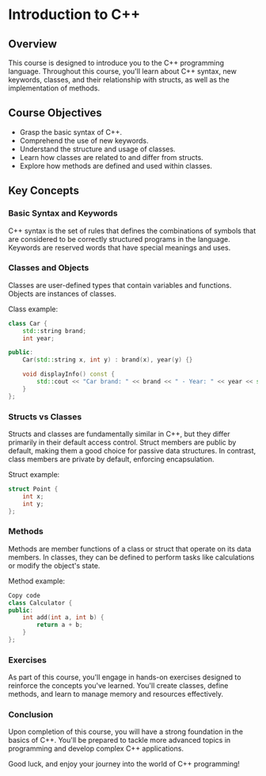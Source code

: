 # Introduction to C++

## Overview
This course is designed to introduce you to the C++ programming language. Throughout this course, you'll learn about C++ syntax, new keywords, classes, and their relationship with structs, as well as the implementation of methods.

## Course Objectives
- Grasp the basic syntax of C++.
- Comprehend the use of new keywords.
- Understand the structure and usage of classes.
- Learn how classes are related to and differ from structs.
- Explore how methods are defined and used within classes.

## Key Concepts

### Basic Syntax and Keywords
C++ syntax is the set of rules that defines the combinations of symbols that are considered to be correctly structured programs in the language. Keywords are reserved words that have special meanings and uses.

### Classes and Objects
Classes are user-defined types that contain variables and functions. Objects are instances of classes.

Class example:
```cpp
class Car {
    std::string brand;
    int year;

public:
    Car(std::string x, int y) : brand(x), year(y) {}

    void displayInfo() const {
        std::cout << "Car brand: " << brand << " - Year: " << year << std::endl;
    }
};
```

### Structs vs Classes
Structs and classes are fundamentally similar in C++, but they differ primarily in their default access control. Struct members are public by default, making them a good choice for passive data structures. In contrast, class members are private by default, enforcing encapsulation.

Struct example:
```cpp
struct Point {
    int x;
    int y;
};
```
### Methods
Methods are member functions of a class or struct that operate on its data members. In classes, they can be defined to perform tasks like calculations or modify the object's state.

Method example:
```cpp
Copy code
class Calculator {
public:
    int add(int a, int b) {
        return a + b;
    }
};
```

### Exercises
As part of this course, you'll engage in hands-on exercises designed to reinforce the concepts you've learned. You'll create classes, define methods, and learn to manage memory and resources effectively.

### Conclusion
Upon completion of this course, you will have a strong foundation in the basics of C++. You'll be prepared to tackle more advanced topics in programming and develop complex C++ applications.

Good luck, and enjoy your journey into the world of C++ programming!